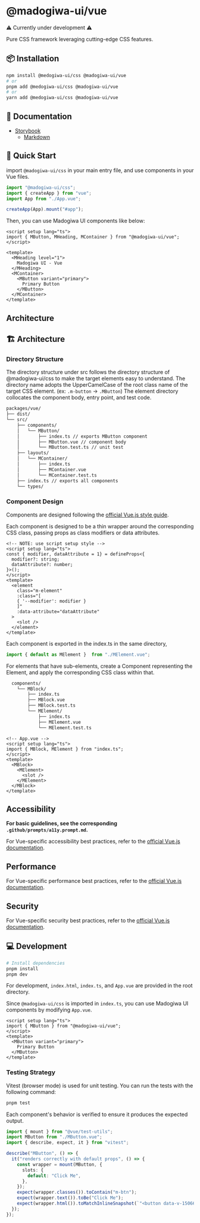 # @madogiwa-ui/vue

⚠️ Currently under development ⚠️

Pure CSS framework leveraging cutting-edge CSS features.

## 📦 Installation

```bash
npm install @medogiwa-ui/css @madogiwa-ui/vue
# or
pnpm add @medogiwa-ui/css @madogiwa-ui/vue
# or
yarn add @medogiwa-ui/css @madogiwa-ui/vue
```

## 📕 Documentation

* [Storybook](https://madogiwa0124.github.io/madogiwa-ui/storybook/css/)
  - [Markdown](https://github.com/madogiwa0124/madogiwa-ui/blob/main/packages/css/dist/madogiwa-ui-components-docs.md)

## 🚀 Quick Start

import `@madogiwa-ui/css` in your main entry file, and use components in your Vue files.

```javascript
import "@madogiwa-ui/css";
import { createApp } from "vue";
import App from "./App.vue";

createApp(App).mount("#app");
```

Then, you can use Madogiwa UI components like below:

```vue
<script setup lang="ts">
import { MButton, MHeading, MContainer } from "@madogiwa-ui/vue";
</script>

<template>
  <MHeading level="1">
    Madogiwa UI - Vue
  </MHeading>
  <MContainer>
    <MButton variant="primary">
      Primary Button
    </MButton>
  </MContainer>
</template>
```

## Architecture

## 🏗️ Architecture

### Directory Structure

The directory structure under src follows the directory structure of @madogiwa-ui/css to make the target elements easy to understand.
The directory name adopts the UpperCamelCase of the root class name of the target CSS element. (ex: `.m-button` → `.MButton`)
The element directory collocates the component body, entry point, and test code.

```sh
packages/vue/
├── dist/
└── src/
    ├── components/
    │   └── MButton/
    │       ├── index.ts // exports MButton component
    │       ├── MButton.vue // component body
    │       └── MButton.test.ts // unit test
    ├── layouts/
    │   └── MContainer/
    │       ├── index.ts
    │       ├── MContainer.vue
    │       └── MContainer.test.ts
    ├── index.ts // exports all components
    └── types/
```

### Component Design

Components are designed following the [official Vue.js style guide](https://vuejs.org/style-guide/).

Each component is designed to be a thin wrapper around the corresponding CSS class, passing props as class modifiers or data attributes.

```vue
<!-- NOTE: use script setup style -->
<script setup lang="ts">
const { modifier, dataAttribute = 1} = defineProps<{
  modifier?: string;
  dataAttribute?: number;
}>();
</script>
<template>
  <element
    class="m-element"
    :class="[
    { '--modifier': modifier }
    ]"
    :data-attribute="dataAttribute"
  >
    <slot />
  </element>
</template>
```

Each component is exported in the index.ts in the same directory,

```ts
import { default as MElement }  from "./MElement.vue";
```

For elements that have sub-elements, create a Component representing the Element, and apply the corresponding CSS class within that.

```sh
  components/
    └── MBlock/
        ├── index.ts
        ├── MBlock.vue
        ├── MBlock.test.ts
        └── MElement/
            ├── index.ts
            ├── MElement.vue
            └── MElement.test.ts
```

```vue
<!-- App.vue -->
<script setup lang="ts">
import { MBlock, MElement } from "index.ts";
</script>
<template>
  <MBlock>
    <MElement>
      <slot />
    </MElement>
  </MBlock>
</template>
```

## Accessibility

**For basic guidelines, see the corresponding `.github/prompts/a11y.prompt.md`.**

For Vue-specific accessibility best practices, refer to the [official Vue.js documentation](https://vuejs.org/guide/best-practices/accessibility.html#accessibility).

## Performance

For Vue-specific performance best practices, refer to the [official Vue.js documentation](https://vuejs.org/guide/best-practices/performance.html).

## Security

For Vue-specific security best practices, refer to the [official Vue.js documentation](https://vuejs.org/guide/best-practices/security.html).

## 💻 Development

```bash
# Install dependencies
pnpm install
pnpm dev
```

For development, `index.html`, `index.ts`, and `App.vue` are provided in the root directory.

Since `@madogiwa-ui/css` is imported in `index.ts`, you can use Madogiwa UI components by modifying `App.vue`.

```vue
<script setup lang="ts">
import { MButton } from "@madogiwa-ui/vue";
</script>
<template>
  <MButton variant="primary">
    Primary Button
  </MButton>
</template>
```

### Testing Strategy

Vitest (browser mode) is used for unit testing. You can run the tests with the following command:

```sh
pnpm test
```

Each component's behavior is verified to ensure it produces the expected output.

```ts
import { mount } from "@vue/test-utils";
import MButton from "./MButton.vue";
import { describe, expect, it } from "vitest";

describe("MButton", () => {
  it("renders correctly with default props", () => {
    const wrapper = mount(MButton, {
      slots: {
        default: "Click Me",
      },
    });
    expect(wrapper.classes()).toContain("m-btn");
    expect(wrapper.text()).toBe("Click Me");
    expect(wrapper.html()).toMatchInlineSnapshot(`"<button data-v-15066eb7="" class="m-btn">Click Me</button>"`);
  });
});
```
